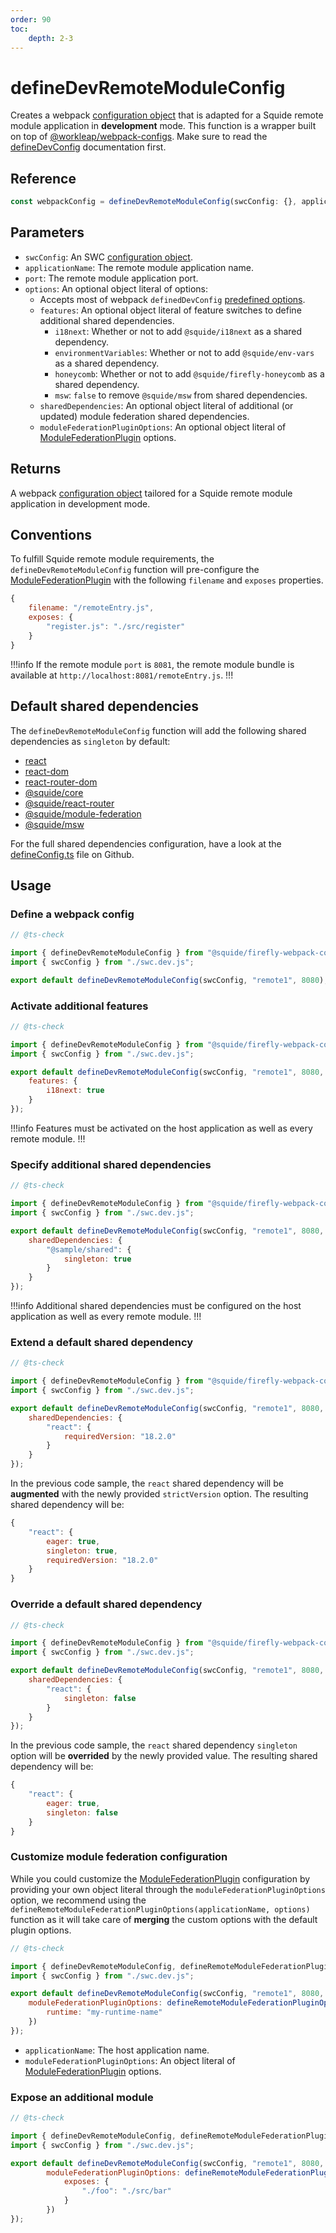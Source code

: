 ```yaml
---
order: 90
toc:
    depth: 2-3
---
```


# defineDevRemoteModuleConfig

Creates a webpack [configuration object](https://webpack.js.org/concepts/configuration/) that is adapted for a Squide remote module application in **development** mode. This function is a wrapper built on top of [@workleap/webpack-configs](https://www.npmjs.com/package/@workleap/webpack-configs). Make sure to read the [defineDevConfig](https://workleap.github.io/wl-web-configs/webpack/configure-dev/) documentation first.

## Reference

```ts
const webpackConfig = defineDevRemoteModuleConfig(swcConfig: {}, applicationName, port, options?: {})
```

## Parameters

- `swcConfig`: An SWC [configuration object](https://swc.rs/docs/configuration/swcrc).
- `applicationName`: The remote module application name.
- `port`: The remote module application port.
- `options`: An optional object literal of options:
    - Accepts most of webpack `definedDevConfig` [predefined options](https://workleap.github.io/wl-web-configs/webpack/configure-dev/#3-set-predefined-options).
    - `features`: An optional object literal of feature switches to define additional shared dependencies.
        - `i18next`: Whether or not to add `@squide/i18next` as a shared dependency.
        - `environmentVariables`: Whether or not to add `@squide/env-vars` as a shared dependency.
        - `honeycomb`: Whether or not to add `@squide/firefly-honeycomb` as a shared dependency.
        - `msw`: `false` to remove `@squide/msw` from shared dependencies.
    - `sharedDependencies`: An optional object literal of additional (or updated) module federation shared dependencies.
    - `moduleFederationPluginOptions`: An optional object literal of [ModuleFederationPlugin](https://module-federation.io/configure/index.html) options.

## Returns

A webpack [configuration object](https://webpack.js.org/concepts/configuration/) tailored for a Squide remote module application in development mode.

## Conventions

To fulfill Squide remote module requirements, the `defineDevRemoteModuleConfig` function will pre-configure the [ModuleFederationPlugin](https://module-federation.io/configure/index.html) with the following `filename` and `exposes` properties.

```js
{
    filename: "/remoteEntry.js",
    exposes: {
        "register.js": "./src/register"
    }
}
```

!!!info
If the remote module `port` is `8081`, the remote module bundle is available at `http://localhost:8081/remoteEntry.js`.
!!!

## Default shared dependencies

The `defineDevRemoteModuleConfig` function will add the following shared dependencies as `singleton` by default:
- [react](https://www.npmjs.com/package/react)
- [react-dom](https://www.npmjs.com/package/react-dom)
- [react-router-dom](https://www.npmjs.com/package/react-router-dom)
- [@squide/core](https://www.npmjs.com/package/@squide/core)
- [@squide/react-router](https://www.npmjs.com/package/@squide/react-router)
- [@squide/module-federation](https://www.npmjs.com/package/@squide/module-federation)
- [@squide/msw](https://www.npmjs.com/package/@squide/msw)

For the full shared dependencies configuration, have a look at the [defineConfig.ts](https://github.com/workleap/wl-squide/blob/main/packages/firefly-webpack-configs/src/defineConfig.ts) file on Github.

## Usage

### Define a webpack config

```js !#6 remote-module/webpack.dev.js
// @ts-check

import { defineDevRemoteModuleConfig } from "@squide/firefly-webpack-configs";
import { swcConfig } from "./swc.dev.js";

export default defineDevRemoteModuleConfig(swcConfig, "remote1", 8080);
```

### Activate additional features

```js !#7-9 remote-module/webpack.dev.js
// @ts-check

import { defineDevRemoteModuleConfig } from "@squide/firefly-webpack-configs";
import { swcConfig } from "./swc.dev.js";

export default defineDevRemoteModuleConfig(swcConfig, "remote1", 8080, {
    features: {
        i18next: true
    }
});
```

!!!info
Features must be activated on the host application as well as every remote module.
!!!

### Specify additional shared dependencies

```js !#7-11 remote-module/webpack.dev.js
// @ts-check

import { defineDevRemoteModuleConfig } from "@squide/firefly-webpack-configs";
import { swcConfig } from "./swc.dev.js";

export default defineDevRemoteModuleConfig(swcConfig, "remote1", 8080, {
    sharedDependencies: {
        "@sample/shared": {
            singleton: true
        }
    }
});
```

!!!info
Additional shared dependencies must be configured on the host application as well as every remote module.
!!!

### Extend a default shared dependency

```js !#7-11 remote-module/webpack.dev.js
// @ts-check

import { defineDevRemoteModuleConfig } from "@squide/firefly-webpack-configs";
import { swcConfig } from "./swc.dev.js";

export default defineDevRemoteModuleConfig(swcConfig, "remote1", 8080, {
    sharedDependencies: {
        "react": {
            requiredVersion: "18.2.0"
        }
    }
});
```

In the previous code sample, the `react` shared dependency will be **augmented** with the newly provided `strictVersion` option. The resulting shared dependency will be:

```js !#5
{
    "react": {
        eager: true,
        singleton: true,
        requiredVersion: "18.2.0"
    }
}
```

### Override a default shared dependency

```js !#7-11 remote-module/webpack.dev.js
// @ts-check

import { defineDevRemoteModuleConfig } from "@squide/firefly-webpack-configs";
import { swcConfig } from "./swc.dev.js";

export default defineDevRemoteModuleConfig(swcConfig, "remote1", 8080, {
    sharedDependencies: {
        "react": {
            singleton: false
        }
    }
});
```

In the previous code sample, the `react` shared dependency `singleton` option will be **overrided** by the newly provided value. The resulting shared dependency will be:

```js !#4
{
    "react": {
        eager: true,
        singleton: false
    }
}
```

### Customize module federation configuration

While you could customize the [ModuleFederationPlugin](https://module-federation.io/configure/index.html) configuration by providing your own object literal through the `moduleFederationPluginOptions` option, we recommend using the `defineRemoteModuleFederationPluginOptions(applicationName, options)` function as it will take care of **merging** the custom options with the default plugin options.

```js !#7-9 remote-module/webpack.dev.js
// @ts-check

import { defineDevRemoteModuleConfig, defineRemoteModuleFederationPluginOptions } from "@squide/firefly-webpack-configs";
import { swcConfig } from "./swc.dev.js";

export default defineDevRemoteModuleConfig(swcConfig, "remote1", 8080, {
    moduleFederationPluginOptions: defineRemoteModuleFederationPluginOptions("remote1", {
        runtime: "my-runtime-name"
    })
});
```

- `applicationName`: The host application name.
- `moduleFederationPluginOptions`: An object literal of [ModuleFederationPlugin](https://module-federation.io/configure/index.html) options.

### Expose an additional module

```js !#7-11 remote-module/webpack.dev.js
// @ts-check

import { defineDevRemoteModuleConfig, defineRemoteModuleFederationPluginOptions } from "@squide/firefly-webpack-configs";
import { swcConfig } from "./swc.dev.js";

export default defineDevRemoteModuleConfig(swcConfig, "remote1", 8080, {
        moduleFederationPluginOptions: defineRemoteModuleFederationPluginOptions("remote1", {
            exposes: {
                "./foo": "./src/bar"
            }
        })
});
```
